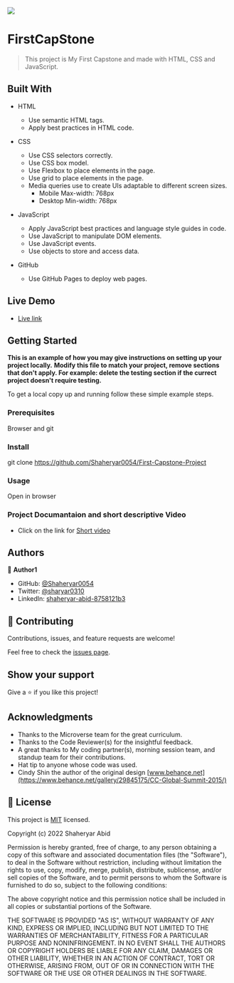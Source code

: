 
![](https://img.shields.io/badge/Microverse-blueviolet)

# FirstCapStone

> This project is My First Capstone and made with HTML, CSS and JavaScript. 



## Built With

- HTML
  - Use semantic HTML tags.
  - Apply best practices in HTML code.

- CSS
  - Use CSS selectors correctly.
  - Use CSS box model.
  - Use Flexbox to place elements in the page.
  - Use grid to place elements in the page.
  - Media queries use to create UIs adaptable to different screen sizes.
    - Mobile Max-width: 768px
    - Desktop Min-width: 768px

- JavaScript
  - Apply JavaScript best practices and language style guides in code.
  - Use JavaScript to manipulate DOM elements.
  - Use JavaScript events.
  - Use objects to store and access data.

- GitHub
  - Use GitHub Pages to deploy web pages.


## Live Demo

- [Live link]()


## Getting Started

**This is an example of how you may give instructions on setting up your project locally.**
**Modify this file to match your project, remove sections that don't apply. For example: delete the testing section if the currect project doesn't require testing.**


To get a local copy up and running follow these simple example steps.

### Prerequisites
Browser and git

### Install
git clone https://github.com/Shaheryar0054/First-Capstone-Project

### Usage
Open in browser

### Project Documantaion and short descriptive Video

- Click on the link for [Short video](https://www.loom.com/share/4012b7a509844b128e1ad261c91afbcf)


## Authors

👤 **Author1**

- GitHub: [@Shaheryar0054](https://github.com/Shaheryar0054)
- Twitter: [@sharyar0310](https://twitter.com/sharyar0310)
- LinkedIn: [shaheryar-abid-8758121b3](https://www.linkedin.com/in/shaheryar-abid-8758121b3/)

## 🤝 Contributing

Contributions, issues, and feature requests are welcome!

Feel free to check the [issues page]().

## Show your support

Give a ⭐️ if you like this project!

## Acknowledgments

- Thanks to the Microverse team for the great curriculum.
- Thanks to the Code Reviewer(s) for the insightful feedback.
- A great thanks to My coding partner(s), morning session team, and standup team for their contributions.
- Hat tip to anyone whose code was used.
- Cindy Shin the author of the original design [www.behance.net](https://www.behance.net/gallery/29845175/CC-Global-Summit-2015/)

## 📝 License

This project is [MIT](./LICENSE) licensed.

Copyright (c) 2022 Shaheryar Abid

Permission is hereby granted, free of charge, to any person obtaining a copy
of this software and associated documentation files (the "Software"), to deal
in the Software without restriction, including without limitation the rights
to use, copy, modify, merge, publish, distribute, sublicense, and/or sell
copies of the Software, and to permit persons to whom the Software is
furnished to do so, subject to the following conditions:

The above copyright notice and this permission notice shall be included in all
copies or substantial portions of the Software.

THE SOFTWARE IS PROVIDED "AS IS", WITHOUT WARRANTY OF ANY KIND, EXPRESS OR
IMPLIED, INCLUDING BUT NOT LIMITED TO THE WARRANTIES OF MERCHANTABILITY,
FITNESS FOR A PARTICULAR PURPOSE AND NONINFRINGEMENT. IN NO EVENT SHALL THE
AUTHORS OR COPYRIGHT HOLDERS BE LIABLE FOR ANY CLAIM, DAMAGES OR OTHER
LIABILITY, WHETHER IN AN ACTION OF CONTRACT, TORT OR OTHERWISE, ARISING FROM,
OUT OF OR IN CONNECTION WITH THE SOFTWARE OR THE USE OR OTHER DEALINGS IN THE
SOFTWARE.